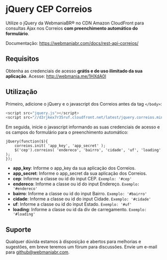 # jQuery CEP Correios

Utilize o jQuery da WebmaniaBR® no CDN Amazon CloudFront para consultas Ajax nos Correios **com preenchimento automático do formulário**.

Documentação: https://webmaniabr.com/docs/rest-api-correios/

## Requisitos

Obtenha as credenciais de acesso **grátis e de uso ilimitado da sua aplicação**. Acesse: http://webmania.me/1HXdA0l

## Utilização

Primeiro, adicione o jQuery e o javascript dos Correios antes da tag <code>&lt;/body&gt;</code>:

```javascript
<script src="jquery.js"></script>
<script src="//d3rjkex7r35ruf.cloudfront.net/latest/jquery.correios.min.js"></script>
```

Em seguida, inicie o javascript informando as suas credenciais de acesso e os campos do formulário para o preenchimento automático:

```
jQuery(function($){
    correios.init( 'app_key', 'app_secret' );
    $('cep').correios( 'endereco', 'bairro', 'cidade', 'uf', 'loading' );
});
```

- **app_key**: Informe o app_key da sua aplicação dos Correios.
- **app_secret**: Informe o app_secret da sua aplicação dos Correios.
- **cep**: Informe a classe ou id do input CEP. <code>Exemplo: '#cep'</code>
- **endereco**: Informe a classe ou id do input Endereço. <code>Exemplo: '#endereco'</code>
- **bairro**: Informe a classe ou id do input Bairro. <code>Exemplo: '#bairro'</code>
- **cidade**: Informe a classe ou id do input Cidade. <code>Exemplo: '#cidade'</code>
- **uf**: Informe a classe ou id do input Estado. <code>Exemplo: '#uf'</code>
- **loading**: Informe a classe ou id da div de carregamento. <code>Exemplo: '#loading'</code>

## Suporte

Qualquer dúvida estamos à disposição e abertos para melhorias e sugestões, em breve teremos um fórum para discussões. Envie um e-mail para github@webmaniabr.com.
